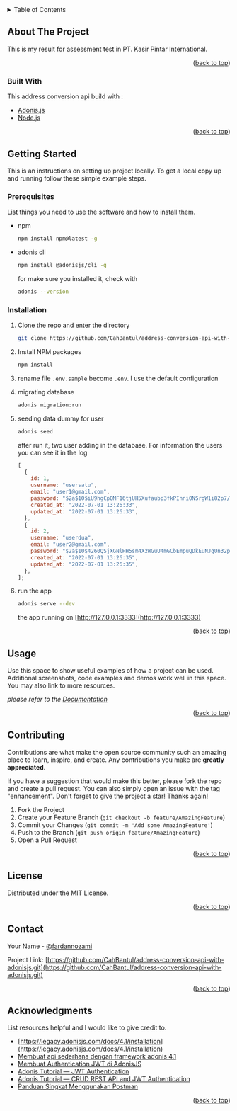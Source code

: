 <div id="top"></div>
<!--
*** Thanks for checking out the Best-README-Template. If you have a suggestion
*** that would make this better, please fork the repo and create a pull request
*** or simply open an issue with the tag "enhancement".
*** Don't forget to give the project a star!
*** Thanks again! Now go create something AMAZING! :D
-->

<!-- PROJECT SHIELDS -->
<!--
*** I'm using markdown "reference style" links for readability.
*** Reference links are enclosed in brackets [ ] instead of parentheses ( ).
*** See the bottom of this document for the declaration of the reference variables
*** for contributors-url, forks-url, etc. This is an optional, concise syntax you may use.
*** https://www.markdownguide.org/basic-syntax/#reference-style-links
-->

<!-- TABLE OF CONTENTS -->
<details>
  <summary>Table of Contents</summary>
  <ol>
    <li>
      <a href="#about-the-project">About The Project</a>
      <ul>
        <li><a href="#built-with">Built With</a></li>
      </ul>
    </li>
    <li>
      <a href="#getting-started">Getting Started</a>
      <ul>
        <li><a href="#prerequisites">Prerequisites</a></li>
        <li><a href="#installation">Installation</a></li>
      </ul>
    </li>
    <li><a href="#usage">Usage</a></li>
    <li><a href="#roadmap">Roadmap</a></li>
    <li><a href="#contributing">Contributing</a></li>
    <li><a href="#license">License</a></li>
    <li><a href="#contact">Contact</a></li>
    <li><a href="#acknowledgments">Acknowledgments</a></li>
  </ol>
</details>

<!-- ABOUT THE PROJECT -->

## About The Project

This is my result for assessment test in PT. Kasir Pintar International.

<p align="right">(<a href="#top">back to top</a>)</p>

### Built With

This address conversion api build with :

- [Adonis.js](https://adonisjs.com/)
- [Node.js](https://nodejs.org/en/)

<p align="right">(<a href="#top">back to top</a>)</p>

<!-- GETTING STARTED -->

## Getting Started

This is an instructions on setting up project locally.
To get a local copy up and running follow these simple example steps.

### Prerequisites

List things you need to use the software and how to install them.

- npm
  ```sh
  npm install npm@latest -g
  ```
- adonis cli
  ```sh
  npm install @adonisjs/cli -g
  ```
  for make sure you installed it, check with
  ```sh
  adonis --version
  ```

### Installation

1. Clone the repo and enter the directory
   ```sh
   git clone https://github.com/CahBantul/address-conversion-api-with-adonisjs.git && cd address-conversion-api-with-adonisjs
   ```
2. Install NPM packages
   ```sh
   npm install
   ```
3. rename file `.env.sample` become `.env`. I use the default configuration

4. migrating database

   ```sh
   adonis migration:run
   ```

5. seeding data dummy for user

   ```sh
   adonis seed
   ```

   after run it, two user adding in the database. For information the users you can see it in the log

   ```js
   [
     {
       id: 1,
       username: "usersatu",
       email: "user1@gmail.com",
       password: "$2a$10$iU9hgCpOMF16tjUH5Xufaubp3fkPInni0NSrgW1i82p7/MTCtFA42",
       created_at: "2022-07-01 13:26:33",
       updated_at: "2022-07-01 13:26:33",
     },
     {
       id: 2,
       username: "userdua",
       email: "user2@gmail.com",
       password: "$2a$10$4260QSjXGNlHH5sm4XzWGuU4mGCbEmpuQDkEuNJgUn32pg83nGTYS",
       created_at: "2022-07-01 13:26:35",
       updated_at: "2022-07-01 13:26:35",
     },
   ];
   ```

6. run the app
   ```sh
   adonis serve --dev
   ```
   the app running on [http://127.0.0.1:3333](http://127.0.0.1:3333)
   <p align="right">(<a href="#top" >back to top</a>)</p>

<!-- USAGE EXAMPLES -->

## Usage

Use this space to show useful examples of how a project can be used. Additional screenshots, code examples and demos work well in this space. You may also link to more resources.

_please refer to the [Documentation](https://documenter.getpostman.com/view/11537842/UzJERynq)_

<p align="right">(<a href="#top">back to top</a>)</p>

<!-- CONTRIBUTING -->

## Contributing

Contributions are what make the open source community such an amazing place to learn, inspire, and create. Any contributions you make are **greatly appreciated**.

If you have a suggestion that would make this better, please fork the repo and create a pull request. You can also simply open an issue with the tag "enhancement".
Don't forget to give the project a star! Thanks again!

1. Fork the Project
2. Create your Feature Branch (`git checkout -b feature/AmazingFeature`)
3. Commit your Changes (`git commit -m 'Add some AmazingFeature'`)
4. Push to the Branch (`git push origin feature/AmazingFeature`)
5. Open a Pull Request

<p align="right">(<a href="#top">back to top</a>)</p>

<!-- LICENSE -->

## License

Distributed under the MIT License.

<p align="right">(<a href="#top">back to top</a>)</p>

<!-- CONTACT -->

## Contact

Your Name - [@fardannozami](https://twitter.com/fardannozami)

Project Link: [https://github.com/CahBantul/address-conversion-api-with-adonisjs.git](https://github.com/CahBantul/address-conversion-api-with-adonisjs.git)

<p align="right">(<a href="#top">back to top</a>)</p>

<!-- ACKNOWLEDGMENTS -->

## Acknowledgments

List resources helpful and I would like to give credit to.

- [https://legacy.adonisjs.com/docs/4.1/installation](https://legacy.adonisjs.com/docs/4.1/installation)
- [Membuat api sederhana dengan framework adonis 4.1](https://zackstam.medium.com/membuat-base-api-sederhana-dengan-framework-adonis-4-1-a332978bc94)
- [Membuat Authentication JWT di AdonisJS](https://zackstam.medium.com/membuat-authentication-jwt-di-adonisjs-cc9f320748d2)
- [Adonis Tutorial — JWT Authentication](https://www.techiediaries.com/adonis-jwt-authentication/)
- [Adonis Tutorial — CRUD REST API and JWT Authentication](https://www.techiediaries.com/adonis-tutorial-rest-api/)
- [Panduan Singkat Menggunakan Postman](https://kotakode.com/blogs/16235/Panduan-Singkat-Menggunakan-Postman)

<p align="right">(<a href="#top">back to top</a>)</p>
